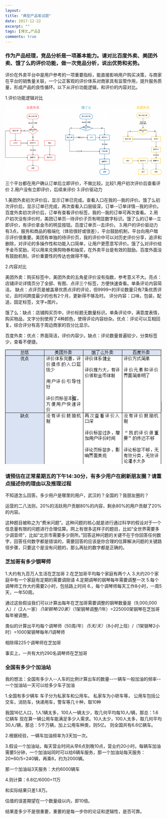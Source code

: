 ```yaml
---
layout: 
title: "典型产品笔试题"
date: 2017-12-22
excerpt: ""
tags: [博文,产品]
comments: true
---
```


### 作为产品经理，竞品分析是一项基本能力。请对比百度外卖、美团外卖、饿了么的评价功能，做一次竞品分析，说出优势和劣势。

评价在外卖平台中是用户参考的一项重要指标，能直接影响用户购买决策，与商家在平台的销售量关联，一个公正客观的评价体系对商家具有监管作用，提升服务质量，形成产品的良性循环。以下从评价功能逻辑，和评价的内容对比。

1.评价功能逻辑对比

![评价功能逻辑](../assets/img/post-img/历年典型笔试题/评价逻辑.png)

三个平台都在用户确认订单后立即评价，不做比较。比较1.用户初次评价后查看评价 2.用户没有立即评价，后续来评价 3.评价驱动力

1.美团外卖初次评价后，显示订单已完成。查看入口在我的--我的评价。饿了么初次评价后，显示订单已完成，再次查看入口层级深，订单--订单详情--我的评价。百度外卖初次评价后，订单有查看评价标签，我的--我的订单可再次查看。
2.用户初次没有评价时，美团订单页--待评价子页有明显数字标识。饿了么的订单--立即评价，有评价拿金币的明显按钮。百度订单页--去评价。
3.用户的评价驱动力有3点，服务和商品的极端化（体验很好或很差），平台鼓励机制，平台向用户暗示评价很重要。美团有单独的待评价页，我的评价中可以对历史评价分享，追评和删除，对评论的多操作性和功能入口简单，让用户更愿意写评价。饿了么对评价给予金币奖励，可以用来兑换购物券和抽奖，在外卖平台是有效的鼓励。百度外面没有鼓励机制，评价重要性的传达也做得不够。


2.内容对比

美团外卖：购买标签中，美团外卖的五角星评价没有指数，参考意义不大。亮点：店铺评论详情页分了全部、有图、点评三个标签，方便快速查看。单条评论内容简洁。 缺点：点评页是被盖章优质点评的评论，但9999+的评论数量只有7条优质评论，且时间跨度最少的也有2个月，更新得不够及时。
评分内容：口味，包装，配送，固定标签，文字+图片。

饿了么：缺点：店铺购买页中，评价标题无数量标识。单条评论中，满意度表情，购买物品，文字分别使用了4种颜色，使得评论内容纷杂。优点：评论可以互相回复。综合评分有高于周边商家的百分比显示。

百度外卖：优点：界面简洁，评价内容少。缺点：评论数量普遍较少，分类标签少，查看不便捷。

![评价功能总结](../assets/img/post-img/历年典型笔试题/评价总结.png)


### 请预估在正常星期五的下午14:30分，有多少用户在刷新朋友圈？请重点描述你的理由以及推理过程

不知道怎么回答。多少用户是哪里的用户，武汉的？全国的？我朋友圈的？

运营的二八法则，20%的活跃用户贡献80%的内容，剩余80%的用户贡献了20%的内容。

这种题目被称之为“费米问题”。这种问题的核心就是进行通过科学的假设对于一个信息量有限的问题进行合理估算。网上有很多这样子的题目，比如“全世界需要多少调音师”，比如“北京市需要多少厕所。”回答这种问题的关键不在于你回答任何数字，回答任何数字都是错误的，需要回答的应该是你合理的估算解决问题的关键路径步骤，只要这个是没有问题的，那么再扯的数字都是正确的。

### 芝加哥有多少钢琴师

1.大约有九百万人生活在芝加哥 2.在芝加哥平均每个家庭有两个人 3.大约20个家庭中有一个家庭有定期的需要调刚请 4.定期调琴的钢琴每年需要调整一次
5.每个调琴师工作大约需要2小时，包括路上时间 6.，每个调琴师每天工作8小时，一周5天，一年50周。

通过这些假设我们可以计算出每年在芝加哥需要调整的钢琴数量是（9,000,000人）/（2人一家）*（1架钢琴/20家）*（1架钢琴调整/1年）=225000架钢琴在芝加哥每年被调整。

类似的计算出平均每个调琴师（50周/年）*（5天/天）*（8小时上班）/（1架钢琴2小时）=1000架钢琴每年/1调琴师

相除得225个调琴师在芝加哥

事实上，一共有大约290名调琴师在芝加哥

### 全国有多少个加油站

我的想法：全国有多少人--人车的比例计算出车的数量--一辆车一般加油的频率--一个加油站一天可以给多少车子加油

1.全国有多少辆车
车子分为私家车和公用车。
私家车为小轿车等，
公用车包括公交车，消防车，快递用车，警车等几十种，取10种

我国16亿人口，1人1辆太多，100人一辆太少，取几何平均每10人/辆，那总：1.6亿辆车
现在算一辆公用车能满足多少人需求。10人太少，100人太多，取几何平均30人/辆，那总：5千万辆，加上公用车种类，则5亿。
则全国共有6.6亿辆车。

2.根据经验，一辆车加油频率为3天加一次。

3.假设一个加油站，每天营业时间从早6点到晚10点，营业约20小时。每辆车加油需要5分钟，一个加油站同时可以给6辆车服务，那一个加油站每天服务：20*60/5=240辆，再乘6，约为2000辆。

那一个加油站3天服务：大约6000辆车

4.则计算：6.6亿/6000=11万

和实际结果只差1.8万。

估值的误差期望在一个数量级以内，即10倍。

结果差多少不是很重要，重要的是每一步你的论证和逻辑性，是否可靠。



















